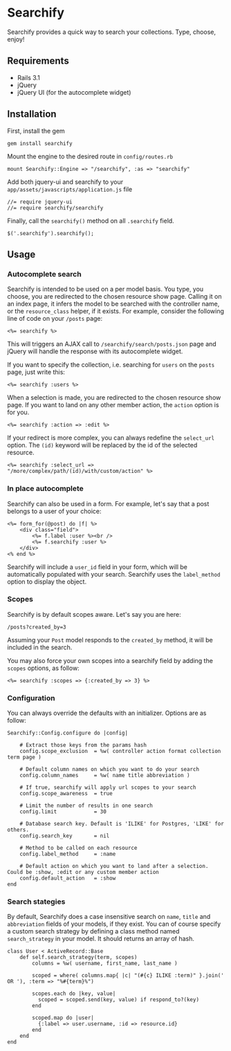 Searchify
=========
Searchify provides a quick way to search your collections. Type, choose, enjoy!

Requirements
------------
* Rails 3.1
* jQuery
* jQuery UI (for the autocomplete widget)

Installation
------------
First, install the gem

    gem install searchify

Mount the engine to the desired route in `config/routes.rb`

    mount Searchify::Engine => "/searchify", :as => "searchify"

Add both jquery-ui and searchify to your `app/assets/javascripts/application.js` file

    //= require jquery-ui
    //= require searchify/searchify

Finally, call the `searchify()` method on all `.searchify` field.

    $('.searchify').searchify();

Usage
-----
### Autocomplete search

Searchify is intended to be used on a per model basis. You type, you choose, you are redirected to the chosen resource show page.
Calling it on an index page, it infers the model to be searched with the controller name, or the `resource_class` helper, if it exists.
For example, consider the following line of code on your `/posts` page:

    <%= searchify %>

This will triggers an AJAX call to `/searchify/search/posts.json` page and jQuery will handle the response with its autocomplete widget.

If you want to specify the collection, i.e. searching for `users` on the `posts` page, just write this:

    <%= searchify :users %>

When a selection is made, you are redirected to the chosen resource show page. If you want to land on any other member action, the `action` option is for you.

    <%= searchify :action => :edit %>

If your redirect is more complex, you can always redefine the `select_url` option. The `(id)` keyword will be replaced by the id of the selected resource.

    <%= searchify :select_url => "/more/complex/path/(id)/with/custom/action" %>

### In place autocomplete

Searchify can also be used in a form. For example, let's say that a post belongs to a user of your choice:

    <%= form_for(@post) do |f| %>
        <div class="field">
            <%= f.label :user %><br />
            <%= f.searchify :user %>
        </div>
    <% end %>

Searchify will include a `user_id` field in your form, which will be automatically populated with your search. Searchify uses the `label_method` option to display the object.

### Scopes

Searchify is by default scopes aware. Let's say you are here:

`/posts?created_by=3`

Assuming your `Post` model responds to the `created_by` method, it will be included in the search.

You may also force your own scopes into a searchify field by adding the `scopes` options, as follow:

    <%= searchify :scopes => {:created_by => 3} %>

### Configuration

You can always override the defaults with an initializer. Options are as follow:

    Searchify::Config.configure do |config|

        # Extract those keys from the params hash
        config.scope_exclusion  = %w( controller action format collection term page )

        # Default column names on which you want to do your search
        config.column_names     = %w( name title abbreviation )

        # If true, searchify will apply url scopes to your search
        config.scope_awareness  = true

        # Limit the number of results in one search
        config.limit            = 30

        # Database search key. Default is 'ILIKE' for Postgres, 'LIKE' for others.
        config.search_key       = nil

        # Method to be called on each resource
        config.label_method     = :name

        # Default action on which you want to land after a selection. Could be :show, :edit or any custom member action
        config.default_action   = :show
    end

### Search stategies

By default, Searchify does a case insensitive search on `name`, `title` and `abbreviation` fields of your models, if they exist. You can of course specify
a custom search strategy by defining a class method named `search_strategy` in your model. It should returns an array of hash.

    class User < ActiveRecord::Base
        def self.search_strategy(term, scopes)
            columns = %w( username, first_name, last_name )

            scoped = where( columns.map{ |c| "(#{c} ILIKE :term)" }.join(' OR '), :term => "%#{term}%")

            scopes.each do |key, value|
              scoped = scoped.send(key, value) if respond_to?(key)
            end

            scoped.map do |user|
              {:label => user.username, :id => resource.id}
            end
        end
    end